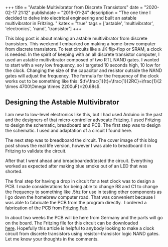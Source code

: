 +++
title = "Astable Multivibrator from Discrete Transistors"
date = "2020-02-17 21:12"
publishdate = "2016-01-24"
description = "The one time I decided to delve into electrical engineering and
 built an astable multivibrator in Fritzing. "
katex = "true"
tags = ['astable', 'multivibrator', 'electronics', 'nand', 'transistor']
+++

This blog post is about making an astable multivibrator from discrete
transistors. This weekend I embarked on making a home-brew computer from
discrete transistors. To test circuits like a JK flip-flop or SRAM, a clock is
needed. In the spirit of keeping with an all discrete transistor computer, I
used an astable multivibrator composed of two RTL NAND gates. I wanted to start
with a very low frequency, so I targeted 10 seconds high, 10 low for the clock.
Changing the size of the capacitor and resistor outside the NAND gates will
adjust the frequency. The formula for the frequency of the clock works out to be
something like
this: $:f=\frac{1}{t}=\frac{1}{2RC}=\frac{1}{2 \times 4700\Omega \times 2200uF}=20.68s$.

## Designing the Astable Multivibrator

I am new to low-level electronics like this, but I had used Arduino in the past
and the designers of that micro-controller advocate
<a href="http://fritzing.org/home/">Fritzing</a>. I used Fritzing to design the
schematic, breadboard and PCB. The first step was to design the schematic. I
used and adaptation of a circuit I found here.

The next step was to breadboard the circuit. The cover image of this blog post
shows the real life version, however I was able to breadboard it in Fritzing to
validate the circuit.

After that I went ahead and breadboarded/tested the circuit. Everything worked
as expected after making blue smoke out of an LED that was shorted.

The final step for having a drop in circuit for a test clock was to design a
PCB. I made considerations for being able to change R8 and C1 to change the
frequency to something like .5hz for use in testing other components as I go
down the homebrew computer road. That was convenient because I was able to
fabricate the PCB from the program directly.  I ordered a fabrication of the PCB
from <a href="http://fab.fritzing.org/fritzing-fab">Fritzing Fab</a>.

In about two weeks the PCB will be here from Germany and the parts will go
on the board. The Fritzing file for this circuit can be downloaded
<a href="/files/astable.tar.xz">here</a>. Hopefully
this article is helpful to anybody looking to make a clock circuit from discrete
transistors using resistor-transistor logic NAND gates. Let me know your
thoughts in the comments.
